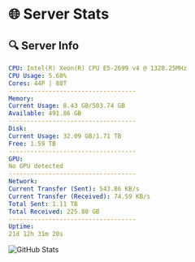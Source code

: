 # 🌐 Server Stats
## 🔍 Server Info
```yaml
CPU: Intel(R) Xeon(R) CPU E5-2699 v4 @ 1328.25MHz
CPU Usage: 5.60%
Cores: 44P | 88T
-----------------------------------
Memory:
Current Usage: 8.43 GB/503.74 GB
Available: 491.86 GB
-----------------------------------
Disk:
Current Usage: 32.09 GB/1.71 TB
Free: 1.59 TB
-----------------------------------
GPU:
No GPU detected
-----------------------------------
Network:
Current Transfer (Sent): 543.86 KB/s
Current Transfer (Received): 74.59 KB/s
Total Sent: 1.11 TB
Total Received: 225.80 GB
-----------------------------------
Uptime:
21d 12h 31m 28s
```
![GitHub Stats](https://img.shields.io/badge/Updated-2025-05-11_05:40:16-blue)